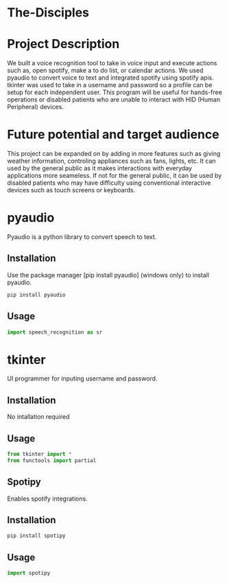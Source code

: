 # The-Disciples

# Project Description

We built a voice recognition tool to take in voice input and execute actions such as, open spotify, make a to do list, or calendar actions. We used pyaudio to convert voice to text and integrated spotify using spotify apis. tkinter was used to take in a username and password so a profile can be setup for each independent user. This program will be useful for hands-free operations or disabled patients who are unable to interact with HID (Human Peripheral) devices.

# Future potential and target audience

This project can be expanded on by adding in more features such as giving weather information, controling appliances such as fans, lights, etc. It can used by the general public as it makes interactions with everyday applications more seameless. If not for the general public, it can be used by disabled patients who may have difficulty using conventional interactive devices such as touch screens or keyboards. 



# pyaudio

Pyaudio is a python library to convert speech to text.

## Installation

Use the package manager [pip install pyaudio] (windows only) to install pyaudio.

```bash
pip install pyaudio
```

## Usage

```python
import speech_recognition as sr
```

# tkinter

UI programmer for inputing username and password.

## Installation

No intallation required


## Usage

```python
from tkinter import *
from functools import partial
```

## Spotipy

Enables spotify integrations.

## Installation

```bash
pip install spotipy
```

## Usage

```python
import spotipy
```


